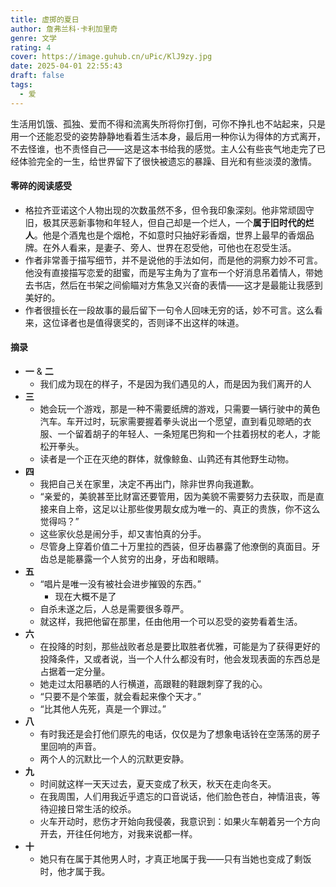 ```yaml
---
title: 虚掷的夏日
author: 詹弗兰科·卡利加里奇
genre: 文学
rating: 4
cover: https://image.guhub.cn/uPic/KlJ9zy.jpg
date: 2025-04-01 22:55:43
draft: false
tags:
  - 爱
---
```


生活用饥饿、孤独、爱而不得和流离失所将你打倒，可你不挣扎也不站起来，只是用一个还能忍受的姿势静静地看着生活本身，最后用一种你认为得体的方式离开，不去怪谁，也不责怪自己——这是这本书给我的感觉。主人公有些丧气地走完了已经体验完全的一生，给世界留下了很快被遗忘的暴躁、目光和有些淡漠的激情。

#### 零碎的阅读感受

- 格拉齐亚诺这个人物出现的次数虽然不多，但令我印象深刻。他非常顽固守旧，极其厌恶新事物和年轻人，但自己却是一个烂人，一个**属于旧时代的烂人**。他是个酒鬼也是个烟枪，不如意时只抽好彩香烟，世界上最早的香烟品牌。在外人看来，是妻子、旁人、世界在忍受他，可他也在忍受生活。
- 作者非常善于描写细节，并不是说他的手法如何，而是他的洞察力妙不可言。他没有直接描写恋爱的甜蜜，而是写主角为了宣布一个好消息吊着情人，带她去书店，然后在书架之间偷瞄对方焦急又兴奋的表情——这才是最能让我感到美好的。
- 作者很擅长在一段故事的最后留下一句令人回味无穷的话，妙不可言。这么看来，这位译者也是值得褒奖的，否则译不出这样的味道。

#### 摘录

- **一** & **二**
  - 我们成为现在的样子，不是因为我们遇见的人，而是因为我们离开的人
- **三**
  - 她会玩一个游戏，那是一种不需要纸牌的游戏，只需要一辆行驶中的黄色汽车。车开过时，玩家需要握着拳头说出一个愿望，直到看见晾晒的衣服、一个留着胡子的年轻人、一条短尾巴狗和一个拄着拐杖的老人，才能松开拳头。
  - 读者是一个正在灭绝的群体，就像鲸鱼、山鹑还有其他野生动物。
- **四**
  - 我把自己关在家里，决定不再出门，除非世界向我道歉。
  - “亲爱的，美貌甚至比财富还要管用，因为美貌不需要努力去获取，而是直接来自上帝，这足以让那些俊男靓女成为唯一的、真正的贵族，你不这么觉得吗？”
  - 这些家伙总是闹分手，却又害怕真的分手。
  - 尽管身上穿着价值二十万里拉的西装，但牙齿暴露了他潦倒的真面目。牙齿总是能暴露一个人贫穷的出身，牙齿和眼睛。
- **五**
  - “唱片是唯一没有被社会进步摧毁的东西。”
    - 现在大概不是了
  - 自杀未遂之后，人总是需要很多尊严。
  - 就这样，我把他留在那里，任由他用一个可以忍受的姿势看着生活。
- **六**
  - 在投降的时刻，那些战败者总是要比取胜者优雅，可能是为了获得更好的投降条件，又或者说，当一个人什么都没有时，他会发现表面的东西总是占据着一定分量。
  - 她走过太阳暴晒的人行横道，高跟鞋的鞋跟刺穿了我的心。
  - “只要不是个笨蛋，就会看起来像个天才。”
  - “比其他人先死，真是一个罪过。”
- **八**
  - 有时我还是会打他们原先的电话，仅仅是为了想象电话铃在空荡荡的房子里回响的声音。
  - 两个人的沉默比一个人的沉默更安静。
- **九**
  - 时间就这样一天天过去，夏天变成了秋天，秋天在走向冬天。
  - 在我周围，人们用我近乎遗忘的口音说话，他们脸色苍白，神情沮丧，等待迎接日常生活的绞杀。
  - 火车开动时，悲伤才开始向我侵袭，我意识到：如果火车朝着另一个方向开去，开往任何地方，对我来说都一样。
- **十**
  - 她只有在属于其他男人时，才真正地属于我——只有当她也变成了剩饭时，他才属于我。

